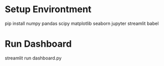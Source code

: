 # Setup Environtment
pip install numpy pandas scipy matplotlib seaborn jupyter streamlit babel

# Run Dashboard
streamlit run dashboard.py
